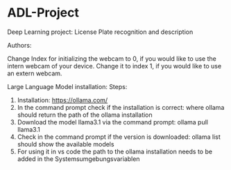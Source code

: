 # ADL-Project
Deep Learning project: License Plate recognition and description

Authors:


Change Index for initializing the webcam to 0, if you would like to use the intern webcam of your device. Change it to index 1, if you would like to use an extern webcam.

Large Language Model installation:
Steps: 
1. Installation: https://ollama.com/
2. In the command prompt check if the installation is correct: where ollama should return the path of the ollama installation
3. Download the model llama3.1 via the command prompt: ollama pull llama3.1
4. Check in the command prompt if the version is downloaded: ollama list should show the available models
5. For using it in vs code the path to the ollama installation needs to be added in the Systemsumgebungsvariablen
